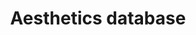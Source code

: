 ---
title: "Aesthetics database"
img: "aesthetics.webp"
link: "/old_pages/data/aesthetics_database/ISP - Calibrated color images database.html"
description: "(not from ISP)"
weight: 1
---